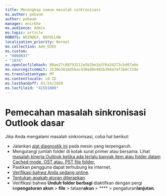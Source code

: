 ```yaml
---
title: Menangkap semua masalah sinkronisasi
ms.author: pebaum
author: pebaum
manager: mnirkhe
ms.audience: Admin
ms.topic: article
ROBOTS: NOINDEX, NOFOLLOW
localization_priority: Normal
ms.collection: Adm_O365
ms.custom:
- "9000037"
- "1674"
ms.openlocfilehash: 80ae27c88793211e5b2be3a3f6a26273cbd87a6e
ms.sourcegitcommit: 3530e3818d5bac438ed8e402b394a7ef3b4c72de
ms.translationtype: MT
ms.contentlocale: id-ID
ms.lasthandoff: 01/24/2020
ms.locfileid: "41551000"
---
```

# <a name="basic-outlook-sync-troubleshooting"></a>Pemecahan masalah sinkronisasi Outlook dasar

Jika Anda mengalami masalah sinkronisasi, coba hal berikut:

- Jalankan [alat diagnostik ini](https://aka.ms/sara-outlooksendreceive) pada mesin yang terpengaruh.
- Mengurangi jumlah folder di kotak surat primer atau bersama. Lihat [masalah kinerja Outlook ketika ada terlalu banyak item atau folder dalam Cached mode. OST atau. PST file folder.](https://support.microsoft.com/help/2768656/outlook-performance-issues-when-there-are-too-many-items-or-folders-in)
- Pastikan pengguna dapat terhubung ke internet. 
- [Verifikasi bahwa Anda sedang online](https://support.office.com/article/2460e4a8-16c7-47fc-b204-b1549275aac9).
- [Tentukan apakah aturan diterapkan](https://support.office.com/article/C24F5DEA-9465-4DF4-AD17-A50704D66C59).
- Verifikasi bahwa **Unduh folder berbagi** diaktifkan dengan pergi ke**pengaturan akun** >  **file** > tataan**akun** > **** > pengaturan**lanjutan**.